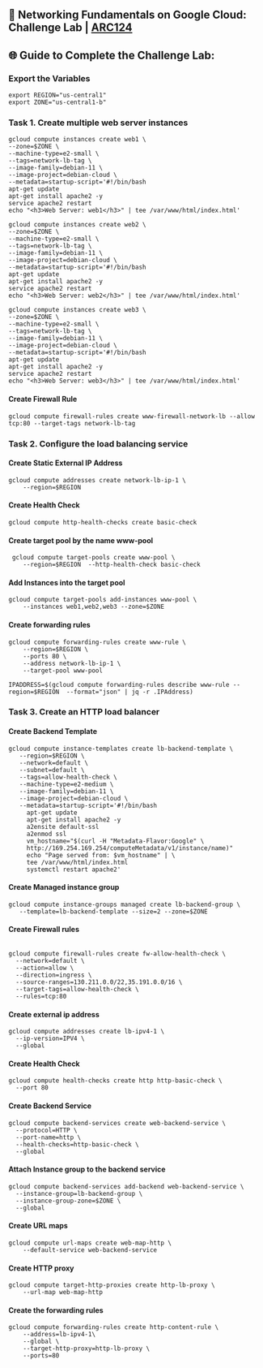 ## 🚀 Networking Fundamentals on Google Cloud: Challenge Lab | [ARC124](https://www.cloudskillsboost.google/catalog_lab/6528)

## 🌐 **Guide to Complete the Challenge Lab:**

### Export the Variables ###
```
export REGION="us-central1"
export ZONE="us-central1-b"
```
### Task 1. Create multiple web server instances ###
```
gcloud compute instances create web1 \
--zone=$ZONE \
--machine-type=e2-small \
--tags=network-lb-tag \
--image-family=debian-11 \
--image-project=debian-cloud \
--metadata=startup-script='#!/bin/bash
apt-get update
apt-get install apache2 -y
service apache2 restart
echo "<h3>Web Server: web1</h3>" | tee /var/www/html/index.html'
```
```
gcloud compute instances create web2 \
--zone=$ZONE \
--machine-type=e2-small \
--tags=network-lb-tag \
--image-family=debian-11 \
--image-project=debian-cloud \
--metadata=startup-script='#!/bin/bash
apt-get update
apt-get install apache2 -y
service apache2 restart
echo "<h3>Web Server: web2</h3>" | tee /var/www/html/index.html'
```
```
gcloud compute instances create web3 \
--zone=$ZONE \
--machine-type=e2-small \
--tags=network-lb-tag \
--image-family=debian-11 \
--image-project=debian-cloud \
--metadata=startup-script='#!/bin/bash
apt-get update
apt-get install apache2 -y
service apache2 restart
echo "<h3>Web Server: web3</h3>" | tee /var/www/html/index.html'
```
#### Create Firewall Rule ####
```
gcloud compute firewall-rules create www-firewall-network-lb --allow tcp:80 --target-tags network-lb-tag
```
### Task 2. Configure the load balancing service ###
#### Create Static External IP Address ####
```
gcloud compute addresses create network-lb-ip-1 \
    --region=$REGION
```
#### Create Health Check ####
```
gcloud compute http-health-checks create basic-check
```
#### Create target pool by the name www-pool ####
```
 gcloud compute target-pools create www-pool \
    --region=$REGION  --http-health-check basic-check
```
#### Add Instances into the target pool ####
```
gcloud compute target-pools add-instances www-pool \
    --instances web1,web2,web3 --zone=$ZONE
```
#### Create forwarding rules ####
```
gcloud compute forwarding-rules create www-rule \
    --region=$REGION \
    --ports 80 \
    --address network-lb-ip-1 \
    --target-pool www-pool
```
```
IPADDRESS=$(gcloud compute forwarding-rules describe www-rule --region=$REGION  --format="json" | jq -r .IPAddress)
```
### Task 3. Create an HTTP load balancer ###
#### Create Backend Template ####

```
gcloud compute instance-templates create lb-backend-template \
   --region=$REGION \
   --network=default \
   --subnet=default \
   --tags=allow-health-check \
   --machine-type=e2-medium \
   --image-family=debian-11 \
   --image-project=debian-cloud \
   --metadata=startup-script='#!/bin/bash
     apt-get update
     apt-get install apache2 -y
     a2ensite default-ssl
     a2enmod ssl
     vm_hostname="$(curl -H "Metadata-Flavor:Google" \
     http://169.254.169.254/computeMetadata/v1/instance/name)"
     echo "Page served from: $vm_hostname" | \
     tee /var/www/html/index.html
     systemctl restart apache2'
```
#### Create Managed instance group ####
```
gcloud compute instance-groups managed create lb-backend-group \
   --template=lb-backend-template --size=2 --zone=$ZONE 
```
#### Create Firewall rules ####
```

gcloud compute firewall-rules create fw-allow-health-check \
  --network=default \
  --action=allow \
  --direction=ingress \
  --source-ranges=130.211.0.0/22,35.191.0.0/16 \
  --target-tags=allow-health-check \
  --rules=tcp:80
```
#### Create external ip address ####
```
gcloud compute addresses create lb-ipv4-1 \
  --ip-version=IPV4 \
  --global

```
#### Create Health Check ####
```
gcloud compute health-checks create http http-basic-check \
  --port 80
```
#### Create Backend Service ####
```
gcloud compute backend-services create web-backend-service \
  --protocol=HTTP \
  --port-name=http \
  --health-checks=http-basic-check \
  --global

```
#### Attach Instance group to the backend service ####
```
gcloud compute backend-services add-backend web-backend-service \
  --instance-group=lb-backend-group \
  --instance-group-zone=$ZONE \
  --global

```
#### Create URL maps ####
```
gcloud compute url-maps create web-map-http \
    --default-service web-backend-service

```
#### Create HTTP proxy ####
```
gcloud compute target-http-proxies create http-lb-proxy \
    --url-map web-map-http

```
#### Create the forwarding rules ####
```
gcloud compute forwarding-rules create http-content-rule \
    --address=lb-ipv4-1\
    --global \
    --target-http-proxy=http-lb-proxy \
    --ports=80
```
